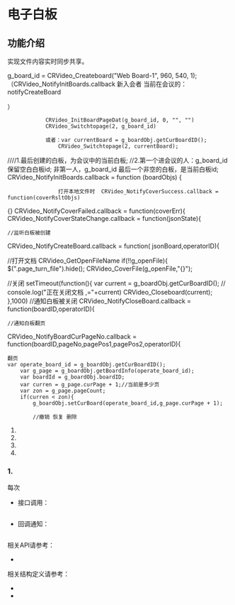 # 电子白板

## 功能介绍

实现文件内容实时同步共享。

g_board_id = CRVideo_Createboard("Web Board-1", 960, 540, 1);
（CRVideo_NotifyInitBoards.callback  新入会者
当前在会议的：notifyCreateBoard

）


				CRVideo_InitBoardPageDat(g_board_id, 0, "", "")
				CRVideo_Switchtopage(2, g_board_id)

                或者：var currentBoard = g_boardObj.getCurBoardID();
					CRVideo_Switchtopage(2, currentBoard);

////1.最后创建的白板，为会议中的当前白板;
//2.第一个进会议的人：g_board_id 保留空白白板id;  非第一人，g_board_id 最后一个非空的白板，是当前白板id;
                CRVideo_NotifyInitBoards.callback = function (boardObjs) {


                    打开本地文件时  CRVideo_NotifyCoverSuccess.callback = function(coverRsltObjs)
{}  CRVideo_NotifyCoverFailed.callback = function(coverErr){
CRVideo_NotifyCoverStateChange.callback = function(jsonState){

    //监听白板被创建
CRVideo_NotifyCreateBoard.callback = function( jsonBoard,operatorID){


//打开文档
CRVideo_GetOpenFileName
if(!!g_openFile){
			$(".page_turn_file").hide();
			CRVideo_CoverFile(g_openFile,"{}");

//关闭
	setTimeout(function(){
			var current = g_boardObj.getCurBoardID();
		//	console.log("正在关闭文档 ,="+current)
			CRVideo_Closeboard(current);
		},1000)
    //通知白板被关闭
CRVideo_NotifyCloseBoard.callback = function(boardID,operatorID){

    //通知白板翻页
CRVideo_NotifyBoardCurPageNo.callback = function(boardID,pageNo,pagePos1,pagePos2,operatorID){


    翻页 
    var operate_board_id = g_boardObj.getCurBoardID();
		var g_page = g_boardObj.getBoardInfo(operate_board_id);
		var boardId = g_boardObj.boardID;
		var curren = g_page.curPage + 1;//当前是多少页
		var zon = g_page.pageCount;
		if(curren < zon){
			g_boardObj.setCurBoard(operate_board_id,g_page.curPage + 1);

            //撤销 恢复 删除
1. [](#)
1. [](#)
1. [](#)
1. [](#)


<h3 id=>1.</h3> 

每次


- 接口调用：

```js

```

- 回调通知：

```js


```

相关API请参考：
* [](API.md#)

相关结构定义请参考：
* [](Constant.md#)
* [](TypeDefinitions.md#)


